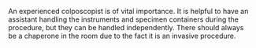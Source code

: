 An experienced colposcopist is of vital importance. It is helpful to have an assistant handling the instruments and specimen containers during the procedure, but they can be handled independently. There should always be a chaperone in the room due to the fact it is an invasive procedure.